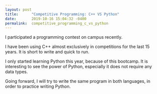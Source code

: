 ```yaml
---
layout: post
title:      "Competitive Programming: C++ VS Python"
date:       2019-10-16 15:04:32 -0400
permalink:  competitive_programming_c_vs_python
---
```







I participated a programming contest on campus recently.

I have been using C++ almost exclusively in competitions for the last 15 years. It is short to write and quick to run.

I only started learning Python this year, because of this bootcamp. It is interesting to see the power of Python, especially it does not require any data types.

Going forward, I will try to write the same program in both languages, in order to practice writing Python.
